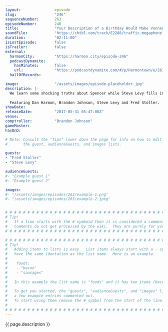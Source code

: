 ```yaml
---
layout:               episode
slug:                 "246"
sequenceNumber:       263
episodeNumber:        246
title:                "Your Description of a Birthday Would Make Vonnegut Kill Himself"
soundFile:            "https://chtbl.com/track/E2288/traffic.megaphone.fm/STA3180026616.mp3?updated=1596760999"
duration:             "02:11:00"
isLostEpisode:        false
isTrailer:            false
external:
  harmonCity:         "https://harmon.city/episode-246"
  podcastDynamite:
    hasMinutes:       false
    url:              "https://podcastdynamite.com/#/p/Harmontown/e/263/246"
  hallOfRecords:      

image:                "/assets/images/episode-placeholder.jpg"
description: |-
  We learn some shocking truths about Spencer while Steve Levy fills in for him, Fred Stoller delves deep into the writing process of Seinfeld, Dan suspects our guest comptroller (Brandon Johnson) is a time traveler.
  
  Featuring Dan Harmon, Brandon Johnson, Steve Levy and Fred Stoller.
showDate:             
releaseDate:          "2017-05-31 05:47:00Z"
venue:                
comptroller:          "Brandon Johnson"
gameMaster:           
hasDnD:               

# Note: Consult the "Tips" lower down the page for info on how to edit
#       the guest, audienceGuests, and images lists.

guests:
- "Fred Stoller"
- "Steve Levy"

audienceGuests:
#- "Example guest 1"
#- "Example guest 2"

images:
#- "/assets/images/episodes/263/example-1.png"
#- "/assets/images/episodes/263/example-2.jpeg"


# # # # # # # # # # # # # # # # # # # # # # # # # # # # # # # # # # # # # # # # # # # # #
# Tip!
#   If a line starts with the # symbold then it is considered a comment.
#   Comments do not get processed by the wiki.  They are purely for your information.
# # # # # # # # # # # # # # # # # # # # # # # # # # # # # # # # # # # # # # # # # # # # #

# # # # # # # # # # # # # # # # # # # # # # # # # # # # # # # # # # # # # # # # # # # # #
# Tip!
#   Adding items to lists is easy.  List items always start with a - symbol and have
#   have the same identation as the list name.  Here is an example.
#
#    foods:
#    - "bacon"
#    - "sausages"
#
#   In this example the list name is "foods" and it has two items (bacon, and sausages).
#
#   To get you started, the "guests", "audienceGuests", and "images" lists below have
#   a few example entries commented out.
#   To start using them remove the # symbol from the start of the line.
#
# # # # # # # # # # # # # # # # # # # # # # # # # # # # # # # # # # # # # # # # # # # # #
---
```


<!-- The episode description will be rendered here -->
{{ page.description }}

<!-- Add your content BELOW here -->
<!-- vvvvvvvvvvvvvvvvvvvvvvvvvvv -->




<!-- ^^^^^^^^^^^^^^^^^^^^^^^^^^^ -->
<!-- Add your content ABOVE here -->

<!-- The episode gallery will be rendered here -->